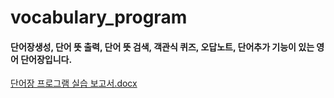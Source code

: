 # vocabulary_program
#### 단어장생성, 단어 뜻 출력, 단어 뜻 검색, 객관식 퀴즈, 오답노트, 단어추가 기능이 있는 영어 단어장입니다.

[단어장 프로그램 실습 보고서.docx](https://github.com/lee-june-young/vocabulary_program/files/8146698/default.docx)

